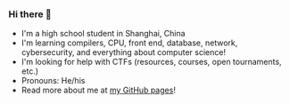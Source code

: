 ### Hi there 👋

<!--
**Josh-Cena/Josh-Cena** is a ✨ _special_ ✨ repository because its `README.md` (this file) appears on your GitHub profile.

Here are some ideas to get you started:

- 🔭 I’m currently working on ...
- 🌱 I’m currently learning ...
- 👯 I’m looking to collaborate on ...
- 🤔 I’m looking for help with ...
- 💬 Ask me about ...
- 📫 How to reach me: ...
- 😄 Pronouns: ...
- ⚡ Fun fact: ...
-->

- I'm a high school student in Shanghai, China
- I'm learning compilers, CPU, front end, database, network, cybersecurity, and everything about computer science!
- I'm looking for help with CTFs (resources, courses, open tournaments, etc.)
- Pronouns: He/his
- Read more about me at [my GitHub pages](https://josh-cena.github.io)!
